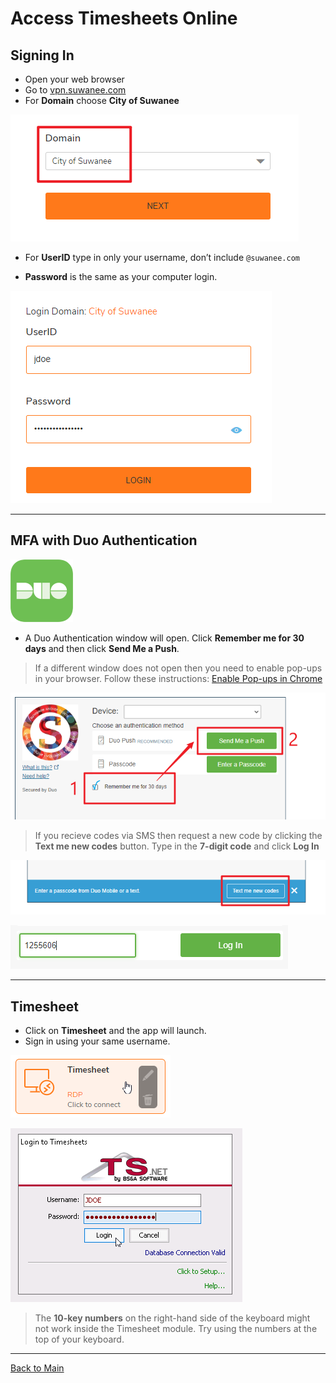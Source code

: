 # Access Timesheets Online

## Signing In

- Open your web browser
- Go to [vpn.suwanee.com](https://vpn.suwanee.com)
- For **Domain** choose **City of Suwanee**

![Choose the domain](refs/AccessTimesheetsOnline/1.png)

- For **UserID** type in only your username, don’t include `@suwanee.com`

- **Password** is the same as your computer login.

![Login](refs/AccessTimesheetsOnline/2.png)

---

## MFA with Duo Authentication

![Duo Logo](refs/AccessTimesheetsOnline/3.png)

- A Duo Authentication window will open. Click **Remember me for 30 days** and then click **Send Me a Push**.

>If a different window does not open then you need to enable pop-ups in your browser. Follow these instructions: [Enable Pop-ups in Chrome](Enable%20Pop-ups%20in%20Chrome)

![Send Duo Push](refs/AccessTimesheetsOnline/4.png)

>If you recieve codes via SMS then request a new code by clicking the **Text me new codes** button. Type in the **7-digit code** and click **Log In**

![Text me codes](refs/AccessTimesheetsOnline/5.png)

![Type in codes](refs/AccessTimesheetsOnline/6.png)

---

## Timesheet

- Click on **Timesheet** and the app will launch.
- Sign in using your same username.

![Timesheet module](refs/AccessTimesheetsOnline/7.png)

![Login to Timesheets](refs/AccessTimesheetsOnline/8.png)

>The **10-key numbers** on the right-hand side of the keyboard might not work inside the Timesheet module. Try using the numbers at the top of your keyboard.

---

[Back to Main](README.md)
